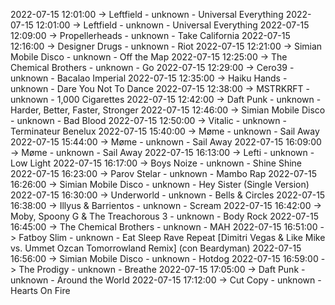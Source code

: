 2022-07-15 12:01:00 -> Leftfield - unknown - Universal Everything
2022-07-15 12:01:00 -> Leftfield - unknown - Universal Everything
2022-07-15 12:09:00 -> Propellerheads - unknown - Take California
2022-07-15 12:16:00 -> Designer Drugs - unknown - Riot
2022-07-15 12:21:00 -> Simian Mobile Disco - unknown - Off the Map
2022-07-15 12:25:00 -> The Chemical Brothers - unknown - Go
2022-07-15 12:29:00 -> Cero39 - unknown - Bacalao Imperial
2022-07-15 12:35:00 -> Haiku Hands - unknown - Dare You Not To Dance
2022-07-15 12:38:00 -> MSTRKRFT - unknown - 1,000 Cigarettes
2022-07-15 12:42:00 -> Daft Punk - unknown - Harder, Better, Faster, Stronger
2022-07-15 12:46:00 -> Simian Mobile Disco - unknown - Bad Blood
2022-07-15 12:50:00 -> Vitalic - unknown - Terminateur Benelux
2022-07-15 15:40:00 -> Møme - unknown - Sail Away
2022-07-15 15:44:00 -> Møme - unknown - Sail Away
2022-07-15 16:09:00 -> Møme - unknown - Sail Away
2022-07-15 16:13:00 -> Lefti - unknown - Low Light
2022-07-15 16:17:00 -> Boys Noize - unknown - Shine Shine
2022-07-15 16:23:00 -> Parov Stelar - unknown - Mambo Rap
2022-07-15 16:26:00 -> Simian Mobile Disco - unknown - Hey Sister (Single Version)
2022-07-15 16:30:00 -> Underworld - unknown - Bells & Circles
2022-07-15 16:38:00 -> Illyus & Barrientos - unknown - Scream
2022-07-15 16:42:00 -> Moby, Spoony G & The Treachorous 3 - unknown - Body Rock
2022-07-15 16:45:00 -> The Chemical Brothers - unknown - MAH
2022-07-15 16:51:00 -> Fatboy Slim - unknown - Eat Sleep Rave Repeat [Dimitri Vegas & Like Mike vs. Ummet Ozcan Tomorrowland Remix] (con Beardyman)
2022-07-15 16:56:00 -> Simian Mobile Disco - unknown - Hotdog
2022-07-15 16:59:00 -> The Prodigy - unknown - Breathe
2022-07-15 17:05:00 -> Daft Punk - unknown - Around the World
2022-07-15 17:12:00 -> Cut Copy - unknown - Hearts On Fire
